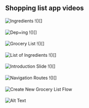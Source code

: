 ## Shopping list app videos

####

![Ingredients](https://github.com/GroceriStar/creative/blob/master/app-video/Ingredients.gif)
!()[]

####
![Dep+ing](https://github.com/GroceriStar/creative/blob/master/app-video/departments-with-ingredients.gif)
!()[]

####
![Grocery List](https://github.com/GroceriStar/creative/blob/master/app-video/grocery-list.gif)
!()[]

####
![List of Ingredients](https://github.com/GroceriStar/creative/blob/master/app-video/ingredients-list.gif)
!()[]

####
![Introduction Slide](https://github.com/GroceriStar/creative/blob/master/app-video/introduction-slide.gif)
!()[]

####
![Navigation Routes](https://github.com/GroceriStar/creative/blob/master/app-video/navigation-routes.gif)
!()[]

####
![Create New Grocery List Flow](https://github.com/GroceriStar/creative/blob/master/app-video/new-grocery.gif)


####
![Alt Text]()


